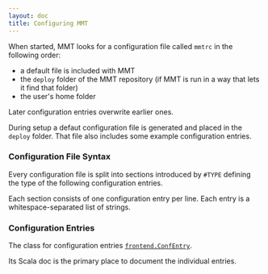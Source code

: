 ```yaml
---
layout: doc
title: Configuring MMT
---
```


When started, MMT looks for a configuration file called `mmtrc` in the following order:

* a default file is included with MMT
* the `deploy` folder of the MMT repository (if MMT is run in a way that lets it find that folder)
* the user's home folder

Later configuration entries overwrite earlier ones. 

During setup a defaut configuration file is generated and placed in the `deploy` folder.
That file also includes some example configuration entries.

### Configuration File Syntax

Every configuration file is split into sections introduced by `#TYPE` defining the type of the following configuration entries.

Each section consists of one configuration entry per line.
Each entry is a whitespace-separated list of strings.

### Configuration Entries

The class for configuration entries [`frontend.ConfEntry`](apidoc://info.kwarc.mmt.api.frontend.ConfEntry).

Its Scala doc is the primary place to document the individual entries.